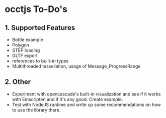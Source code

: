 # occtjs To-Do's

## 1. Supported Features

  * Bottle example
  * Polygon
  * STEP loading
  * GLTF export
  * references to built-in types
  * Multithreaded tessellation, usage of Message_ProgressRange

## 2. Other

* Experiment with opencascade's built-in visualization and see if it works with Emscripten and if it's any good. Create example.
* Test with NodeJS runtime and write up some recommendations on how to use the library there.
